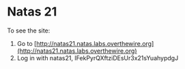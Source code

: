 # Natas 21

To see the site:

1. Go to [http://natas21.natas.labs.overthewire.org](http://natas21.natas.labs.overthewire.org)
2. Log in with natas21, IFekPyrQXftziDEsUr3x21sYuahypdgJ